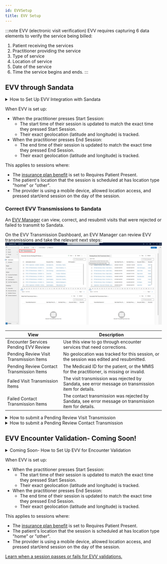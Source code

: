 ```yaml
---
id: EVVSetup
title: EVV Setup
---
```


:::note EVV (electronic visit verification) 
EVV requires capturing 6 data elements to verify the service being billed:
1. Patient receiving the services
2. Practitioner providing the service
3. Type of service
4. Location of service
5. Date of the service
6. Time the service begins and ends.
:::

## EVV through Sandata

<details>
<summary>How to Set Up EVV Integration with Sandata</summary>

Before starting, request for your account manager to connect your Sandata account to Chorus.


 1. On Business Units for practitioners who will be capturing EVV, set "EVV Enabled" to yes.
 2. On Insurance Plans for which you’d like to verify sessions through EVV, add “EVV Required” as an [Insurance Plan Billing Requirement](../AdminSetup/InsurancePlan.md/#insurance-plan-billing-requirements).
 3. On the Insurance Plan:
    - Fill out the EVV Payer ID assigned by Sandata
    - Set the Medicaid toggle to Yes
 4. On patient coverages for Medicaid insurance plans, fill out the patient’s Medicaid ID
 5. On practitioner contacts, fill out the practitioner’s MMIS
 6. Notify your providers that EVV has been enabled and request that they allow location access when the Note app requests it upon pressing 'Start Session'.

</details>

When EVV is set up:
- When the practitioner presses Start Session:
    - The start time of their session is updated to match the exact time they pressed Start Session.
    - Their exact geolocation (latitude and longitude) is tracked.
- When the practitioner presses End Session:
    - The end time of their session is updated to match the exact time they pressed End Session.
    - Their exact geolocation (latitude and longitude) is tracked.

This applies to sessions where:
- The [insurance plan benefit](../AdminSetup/InsurancePlan.md/#insurance-plan-benefits) is set to Requires Patient Present.
- The patient's location that the session is scheduled at has location type "home" or "other".
- The provider is using a mobile device, allowed location access, and pressed start/end session on the day of the session.

### Correct EVV Transmissions to Sandata

An [EVV Manager](../AdminSetup/SecurityRoles.md/#special-permissions) can view, correct, and resubmit visits that were rejected or failed to transmit to Sandata.

On the EVV Transmission Dashboard, an EVV Manager can review EVV transmissions and take the relevant next steps:
<img src ="/img/EVVDashboard.png" width="600"/>

| **View**                     | **Description**                                                                                     |
|-------------------------------------------|-----------------------------------------------------------------------------------------------------|
| Encounter Services Pending EVV Review     | Use this view to go through encounter services that need corrections.                               |
| Pending Review Visit Transmission Items   | No geolocation was tracked for this session, or the session was edited and resubmitted.            |
| Pending Review Contact Transmission Items | The Medicaid ID for the patient, or the MMIS for the practitioner, is missing or invalid.           |
| Failed Visit Transmission Items           | The visit transmission was rejected by Sandata, see error message on transmission item for details.                                             |
| Failed Contact Transmission Items         | The contact transmission was rejected by Sandata, see error message on transmission item for details.                                                  |

 
<details>
<summary> How to submit a Pending Review Visit Transmission </summary>

1. On the EVV Transmission Dashboard, open the encounter service pending EVV Review.
2. Fill out the exception you are acknowledging. Exception codes are defined by your state.
3. Fill out the Reason Code. Reason codes are defined by your state.
4. Fill out a Change Memo if your state requires one for the selected Reason code.
5. On the Transmission Item tab, open the transmission item and change the status from Pending Review to Awaiting Submission.

</details>

<details>
<summary> How to submit a Pending Review Contact Transmission </summary>

1. On the EVV Transmission Dashboard, open the contact pending EVV Review.
2. Identify which field is missing (MMIS on practitioner, or Medicaid ID on patient coverage) and fill it in.
3. On the EVV Transmission Dashboard, open the transmission item and change the status from Pending Review to Awaiting Submission.

</details>

## EVV Encounter Validation- Coming Soon!

<details>
<summary> Coming Soon- How to Set Up EVV for Encounter Validation </summary>

1. On Insurance Plans for which you’d like to verify sessions through EVV, add “EVV Required” as an [Insurance Plan Billing Requirement](../AdminSetup/InsurancePlan.md/#insurance-plan-billing-requirements).

</details>

When EVV is set up:
- When the practitioner presses Start Session:
    - The start time of their session is updated to match the exact time they pressed Start Session.
    - Their exact geolocation (latitude and longitude) is tracked.
- When the practitioner presses End Session:
    - The end time of their session is updated to match the exact time they pressed End Session.
    - Their exact geolocation (latitude and longitude) is tracked.

This applies to sessions where:
- The [insurance plan benefit](../AdminSetup/InsurancePlan.md/#insurance-plan-benefits) is set to Requires Patient Present.
- The patient's location that the session is scheduled at has location type "home" or "other".
- The provider is using a mobile device, allowed location access, and pressed start/end session on the day of the session.

[Learn when a session passes or fails for EVV validations.](../Scheduling/EncounterValdations.md/#visit-not-verified--evv-validations)